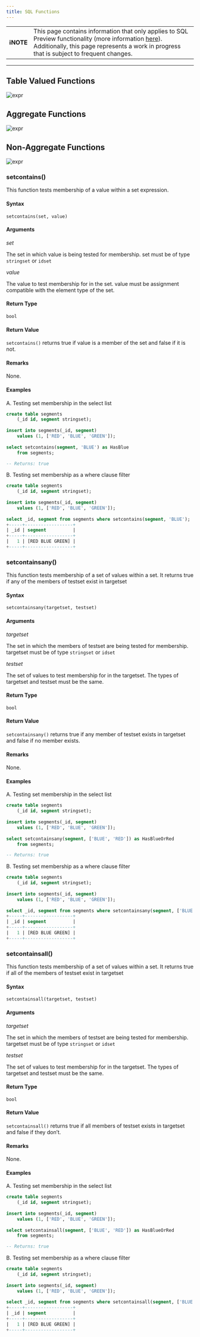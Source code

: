 ```yaml
---
title: SQL Functions
---
```


| | |
|-|-|
| **ℹ️NOTE** | This page contains information that only applies to SQL Preview functionality (more information [here](/data-querying/sql/sql-overview)). Additionally, this page represents a work in progress that is subject to frequent changes. |

---


## Table Valued Functions

![expr](/img/sql/table_valued_function.svg)

## Aggregate Functions

![expr](/img/sql/agg_function.svg)

## Non-Aggregate Functions
 
![expr](/img/sql/non_agg_function.svg)

### setcontains()

This function tests membership of a value within a set expression.

#### Syntax

```
setcontains(set, value)
```

#### Arguments
_set_

The set in which value is being tested for membership. set must be of type `stringset` or `idset`

_value_

The value to test membership for in the set. value must be assignment compatible with the element type of the set.

#### Return Type
`bool`
#### Return Value
`setcontains()` returns true if value is a member of the set and false if it is not.
#### Remarks
None.
#### Examples
A. Testing set membership in the select list

```sql
create table segments  
    (_id id, segment stringset);  
    
insert into segments(_id, segment)  
    values (1, ['RED', 'BLUE', 'GREEN']);  
    
select setcontains(segment, 'BLUE') as HasBlue  
    from segments;  

-- Returns: true
```

B. Testing set membership as a where clause filter

```sql
create table segments  
    (_id id, segment stringset);  
    
insert into segments(_id, segment)  
    values (1, ['RED', 'BLUE', 'GREEN']);  
    
select _id, segment from segments where setcontains(segment, 'BLUE');  
+-----+------------------+
| _id | segment          |
+-----+------------------+
|   1 | [RED BLUE GREEN] |
+-----+------------------+
```

### setcontainsany()
This function tests membership of a set of values within a set. It returns true if any of the members of testset exist in targetset

#### Syntax
```
setcontainsany(targetset, testset)
```

#### Arguments
_targetset_

The set in which the members of testset are being tested for membership. targetset must be of type `stringset` or `idset`

_testset_

The set of values to test membership for in the targetset. The types of targetset and testset must be the same.

#### Return Type
`bool`
#### Return Value
`setcontainsany()` returns true if any member of testset exists in targetset and false if no member exists.
#### Remarks
None.
#### Examples
A. Testing set membership in the select list

```sql
create table segments  
    (_id id, segment stringset);  
    
insert into segments(_id, segment)  
    values (1, ['RED', 'BLUE', 'GREEN']);  
    
select setcontainsany(segment, ['BLUE', 'RED']) as HasBlueOrRed  
    from segments;  

-- Returns: true
```

B. Testing set membership as a where clause filter

```sql
create table segments  
    (_id id, segment stringset);  
    
insert into segments(_id, segment)  
    values (1, ['RED', 'BLUE', 'GREEN']);  
    
select _id, segment from segments where setcontainsany(segment, ['BLUE', 'RED']);  
+-----+------------------+
| _id | segment          |
+-----+------------------+
|   1 | [RED BLUE GREEN] |
+-----+------------------+
```

### setcontainsall()
This function tests membership of a set of values within a set. It returns true if all of the members of testset exist in targetset
#### Syntax
```
setcontainsall(targetset, testset)
```
#### Arguments
_targetset_

The set in which the members of testset are being tested for membership. targetset must be of type `stringset` or `idset`

_testset_

The set of values to test membership for in the targetset. The types of targetset and testset must be the same.

#### Return Type
`bool`
#### Return Value
`setcontainsall()` returns true if all members of testset exists in targetset and false if they don’t.
#### Remarks
None.
#### Examples
A. Testing set membership in the select list

```sql
create table segments  
    (_id id, segment stringset);  
    
insert into segments(_id, segment)  
    values (1, ['RED', 'BLUE', 'GREEN']);  
    
select setcontainsall(segment, ['BLUE', 'RED']) as HasBlueOrRed  
    from segments;  

-- Returns: true
```
B. Testing set membership as a where clause filter
```sql
create table segments  
    (_id id, segment stringset);  
    
insert into segments(_id, segment)  
    values (1, ['RED', 'BLUE', 'GREEN']);  
    
select _id, segment from segments where setcontainsall(segment, ['BLUE', 'RED']);
+-----+------------------+
| _id | segment          |
+-----+------------------+
|   1 | [RED BLUE GREEN] |
+-----+------------------+
``` 

